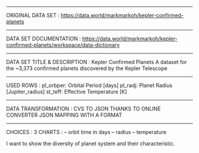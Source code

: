 _____________________________
ORIGINAL DATA SET :
https://data.world/markmarkoh/kepler-confirmed-planets 
_____________________________
DATA SET DOCUMENTATION :
https://data.world/markmarkoh/kepler-confirmed-planets/workspace/data-dictionary
______________________________
DATA SET TITLE & DESCRIPTION :
Kepler Confirmed Planets
A dataset for the ~3,373 confirmed planets discovered by the Kepler Telescope
______________________________
USED ROWS :
pl_orbper: Orbital Period [days]
pl_radj: Planet Radius [Jupiter_radius]
st_teff: Effective Temperature [K]
______________________________
DATA TRANSFORMATION :
CVS TO JSON THANKS TO ONLINE CONVERTER
JSON MAPPING WITH A FORMAT
________________________________________________________________________________________________________________________
CHOICES : 
3 CHARTS : 
    – orbit time in days
    – radius 
    – temperature

I want to show the diversity of planet system and their characteristic.

